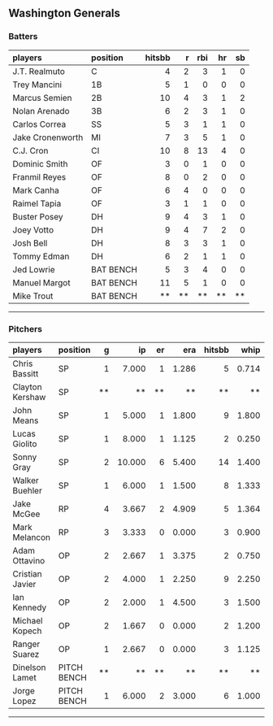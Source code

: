 ## Washington Generals

### Batters

 
|players          |position  | hitsbb|  r| rbi| hr| sb| 
|:----------------|:---------|------:|--:|---:|--:|--:| 
|J.T. Realmuto    |C         |      4|  2|   3|  1|  0| 
|Trey Mancini     |1B        |      5|  1|   0|  0|  0| 
|Marcus Semien    |2B        |     10|  4|   3|  1|  2| 
|Nolan Arenado    |3B        |      6|  2|   3|  1|  0| 
|Carlos Correa    |SS        |      5|  3|   1|  1|  0| 
|Jake Cronenworth |MI        |      7|  3|   5|  1|  0| 
|C.J. Cron        |CI        |     10|  8|  13|  4|  0| 
|Dominic Smith    |OF        |      3|  0|   1|  0|  0| 
|Franmil Reyes    |OF        |      8|  0|   2|  0|  0| 
|Mark Canha       |OF        |      6|  4|   0|  0|  0| 
|Raimel Tapia     |OF        |      3|  1|   1|  0|  0| 
|Buster Posey     |DH        |      9|  4|   3|  1|  0| 
|Joey Votto       |DH        |      9|  4|   7|  2|  0| 
|Josh Bell        |DH        |      8|  3|   3|  1|  0| 
|Tommy Edman      |DH        |      6|  2|   1|  1|  0| 
|Jed Lowrie       |BAT BENCH |      5|  3|   4|  0|  0| 
|Manuel Margot    |BAT BENCH |     11|  5|   1|  0|  0| 
|Mike Trout       |BAT BENCH |     **| **|  **| **| **| 

* * *

### Pitchers

 
|players         |position    |  g|     ip| er|   era| hitsbb|  whip| so|  w| sv| 
|:---------------|:-----------|--:|------:|--:|-----:|------:|-----:|--:|--:|--:| 
|Chris Bassitt   |SP          |  1|  7.000|  1| 1.286|      5| 0.714|  8|  0|  0| 
|Clayton Kershaw |SP          | **|     **| **|    **|     **|    **| **| **| **| 
|John Means      |SP          |  1|  5.000|  1| 1.800|      9| 1.800|  5|  0|  0| 
|Lucas Giolito   |SP          |  1|  8.000|  1| 1.125|      2| 0.250|  8|  1|  0| 
|Sonny Gray      |SP          |  2| 10.000|  6| 5.400|     14| 1.400| 15|  1|  0| 
|Walker Buehler  |SP          |  1|  6.000|  1| 1.500|      8| 1.333|  8|  1|  0| 
|Jake McGee      |RP          |  4|  3.667|  2| 4.909|      5| 1.364|  4|  0|  1| 
|Mark Melancon   |RP          |  3|  3.333|  0| 0.000|      3| 0.900|  4|  0|  2| 
|Adam Ottavino   |OP          |  2|  2.667|  1| 3.375|      2| 0.750|  1|  0|  1| 
|Cristian Javier |OP          |  2|  4.000|  1| 2.250|      9| 2.250|  4|  0|  0| 
|Ian Kennedy     |OP          |  2|  2.000|  1| 4.500|      3| 1.500|  3|  0|  2| 
|Michael Kopech  |OP          |  2|  1.667|  0| 0.000|      2| 1.200|  1|  0|  0| 
|Ranger Suarez   |OP          |  1|  2.667|  0| 0.000|      3| 1.125|  4|  0|  0| 
|Dinelson Lamet  |PITCH BENCH | **|     **| **|    **|     **|    **| **| **| **| 
|Jorge Lopez     |PITCH BENCH |  1|  6.000|  2| 3.000|      6| 1.000|  5|  0|  0| 


* * *


